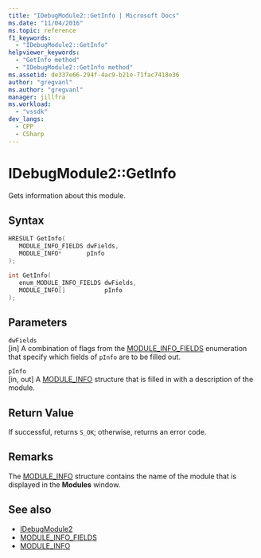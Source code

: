 ```yaml
---
title: "IDebugModule2::GetInfo | Microsoft Docs"
ms.date: "11/04/2016"
ms.topic: reference
f1_keywords:
  - "IDebugModule2::GetInfo"
helpviewer_keywords:
  - "GetInfo method"
  - "IDebugModule2::GetInfo method"
ms.assetid: de337e66-294f-4ac9-b21e-71fac7418e36
author: "gregvanl"
ms.author: "gregvanl"
manager: jillfra
ms.workload:
  - "vssdk"
dev_langs:
  - CPP
  - CSharp
---
```

# IDebugModule2::GetInfo
Gets information about this module.

## Syntax

```cpp
HRESULT GetInfo( 
   MODULE_INFO_FIELDS dwFields,
   MODULE_INFO*       pInfo
);
```

```cpp
int GetInfo( 
   enum_MODULE_INFO_FIELDS dwFields,
   MODULE_INFO[]           pInfo
);
```

## Parameters
`dwFields`\
[in] A combination of flags from the [MODULE_INFO_FIELDS](../../../extensibility/debugger/reference/module-info-fields.md) enumeration that specify which fields of `pInfo` are to be filled out.

`pInfo`\
[in, out] A [MODULE_INFO](../../../extensibility/debugger/reference/module-info.md) structure that is filled in with a description of the module.

## Return Value
 If successful, returns `S_OK`; otherwise, returns an error code.

## Remarks
 The [MODULE_INFO](../../../extensibility/debugger/reference/module-info.md) structure contains the name of the module that is displayed in the **Modules** window.

## See also
- [IDebugModule2](../../../extensibility/debugger/reference/idebugmodule2.md)
- [MODULE_INFO_FIELDS](../../../extensibility/debugger/reference/module-info-fields.md)
- [MODULE_INFO](../../../extensibility/debugger/reference/module-info.md)